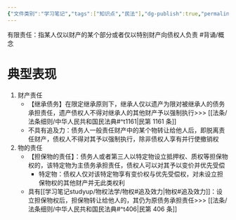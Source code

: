 ```yaml
---
{"文件类别":"学习笔记","tags":["知识点","民法"],"dg-publish":true,"permalink":"/学习笔记studyup/民法总论/有限责任/","dgPassFrontmatter":true,"created":"2024-10-24T08:15:29.475+08:00","updated":"2024-10-27T19:50:59.082+08:00"}
---
```


有限责任：指某人仅以财产的某个部分或者仅以特别财产向债权人负责 #背诵/概念 
# 典型表现
1. 财产责任
	- 【继承债务】在限定继承原则下，继承人仅以遗产为限对被继承人的债务承担责任，遗产债权人不得对继承人的其他财产予以强制执行>>> [[法条/法条细则/中华人民共和国民法典#^t1161\|民第 1161 条]]
	- 不具有追及力：债务人一般责任财产中的某个物转让给他人后，即脱离责任财产，债权人不得对其予以强制执行，除非债权人享有并行使撤销权
2. 物的责任
	- 【担保物的责任】：债务人或者第三人以特定物设立抵押权、质权等担保物权的，该特定物为主债务承担责任，债权人可以对其予以变价并优先受偿
		- 特定物：债权人仅对该特定物享有变价权与优先受偿权，对未设立担保物权的其他财产并无此类权利
	- 具有[[学习笔记studyup/物权法学/物权#追及效力\|物权#追及效力]]：设立担保物权后，担保物转让给他人的，其仍为原债务承担责任>>> [[法条/法条细则/中华人民共和国民法典#^t406\|民第 406 条]]
